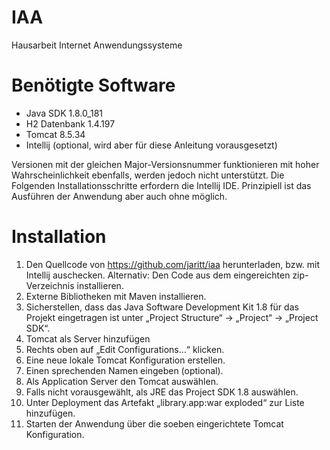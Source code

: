 # IAA
Hausarbeit Internet Anwendungssysteme

# Benötigte Software

-	Java SDK 1.8.0_181
- H2 Datenbank 1.4.197
-	Tomcat 8.5.34
-	Intellij (optional, wird aber für diese Anleitung vorausgesetzt)

Versionen mit der gleichen Major-Versionsnummer funktionieren mit hoher Wahrscheinlichkeit ebenfalls, werden jedoch nicht unterstützt.
Die Folgenden Installationsschritte erfordern die Intellij IDE. Prinzipiell ist das Ausführen der Anwendung aber auch ohne möglich.

# Installation 

1.	Den Quellcode von https://github.com/jaritt/iaa herunterladen, bzw. mit Intellij auschecken. Alternativ: Den Code aus dem eingereichten zip-Verzeichnis installieren.
2.	Externe Bibliotheken mit Maven installieren.
3.	Sicherstellen, dass das Java Software Development Kit 1.8 für das Projekt eingetragen ist unter „Project Structure“ -> „Project“ -> „Project SDK“.
4.	Tomcat als Server hinzufügen
5.	Rechts oben auf „Edit Configurations…“ klicken.
6.	Eine neue lokale Tomcat Konfiguration erstellen. 
7.	Einen sprechenden Namen eingeben (optional).
8.	Als Application Server den Tomcat auswählen.
9.	Falls nicht vorausgewählt, als JRE das Project SDK 1.8 auswählen.
10.	Unter Deployment das Artefakt „library.app:war exploded“ zur Liste hinzufügen. 
11.	Starten der Anwendung über die soeben eingerichtete Tomcat Konfiguration.
